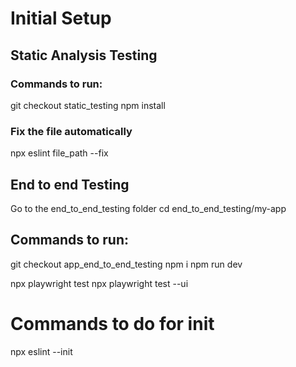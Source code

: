 # Initial Setup 

## Static Analysis Testing
### Commands to run:
git checkout static_testing
npm install

### Fix the file automatically
npx eslint file_path --fix


## End to end Testing
Go to the end_to_end_testing folder 
cd end_to_end_testing/my-app

## Commands to run: 
git checkout app_end_to_end_testing
npm i
npm run dev

npx playwright test
npx playwright test --ui


# Commands to do for init
npx eslint --init

